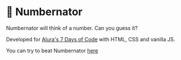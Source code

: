 # 🔮 Numbernator

Numbernator will think of a number. Can you guess it?

Developed for [Alura's 7 Days of Code](https://7daysofcode.io/) with HTML, CSS and vanilla JS.

You can try to beat Numbernator [here](https://andradewall.github.io/numbernator)
